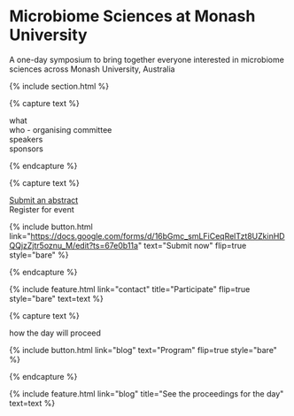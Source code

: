 ---
---

# Microbiome Sciences at Monash University

A one-day symposium to bring together everyone interested in microbiome sciences across Monash University, Australia

{% include section.html %}


{% capture text %}

what<br/>
who - organising committee<br/>
speakers<br/>
sponsors

{% endcapture %}





{% capture text %}

[Submit an abstract](https://docs.google.com/forms/d/16bGmc_smLFiCeqRelTzt8UZkinHDQQjzZjtr5oznu_M/edit?ts=67e0b11a)<br/>
Register for event

{%
  include button.html
  link="https://docs.google.com/forms/d/16bGmc_smLFiCeqRelTzt8UZkinHDQQjzZjtr5oznu_M/edit?ts=67e0b11a"
  text="Submit now"
  flip=true
  style="bare"
%}

{% endcapture %}

{%
  include feature.html
  link="contact"
  title="Participate"
  flip=true
  style="bare"
  text=text
%}





{% capture text %}

how the day will proceed

{%
  include button.html
  link="blog"
  text="Program"
  flip=true
  style="bare"
%}

{% endcapture %}

{%
  include feature.html
  link="blog"
  title="See the proceedings for the day"
  text=text
%}

